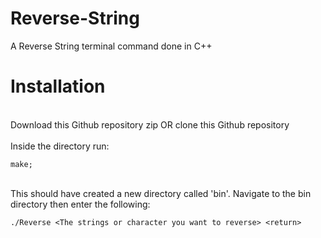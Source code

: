 # Reverse-String
A Reverse String terminal command done in C++

# Installation
<br>Download this Github repository zip OR clone this Github repository<br>
<br>Inside the directory run:
```
make;
```
<br>This should have created a new directory called 'bin'. Navigate to the bin directory then enter the following:
```
./Reverse <The strings or character you want to reverse> <return>
```
